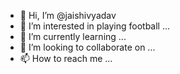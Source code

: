 - 👋 Hi, I’m @jaishivyadav
- 👀 I’m interested in playing football ...
- 🌱 I’m currently learning ...
- 💞️ I’m looking to collaborate on ...
- 📫 How to reach me ...

<!---
jaishivyadav/jaishivyadav is a ✨ special ✨ repository because its `README.md` (this file) appears on your GitHub profile.
You can click the Preview link to take a look at your changes.
--->

